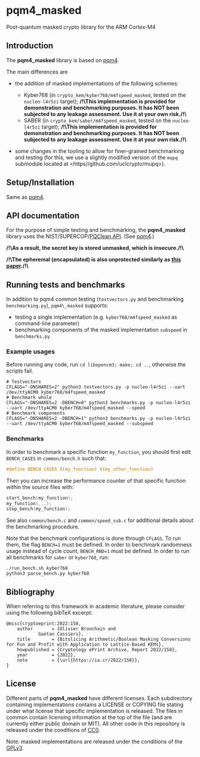 # pqm4_masked
Post-quantum masked crypto library for the ARM Cortex-M4

## Introduction
The **pqm4\_masked** library is based on [pqm4](https://github.com/mupq/pqm4).

The main differences are
* the addition of masked implementations of the following schemes:
    - Kyber768 (in `crypto_kem/kyber768/m4fspeed_masked`, tested on the `nucleo-l4r5zi` target);
    **/!\\This implementation is provided for demonstration and benchmarking purposes.
    It has NOT been subjected to any leakage assessment. Use it at your own risk./!\\**
    - SABER (in `crypto_kem/saber/m4fspeed_masked`, tested on the `nucleo-l4r5zi` target);
    **/!\\This implementation is provided for demonstration and benchmarking purposes.
    It has NOT been subjected to any leakage assessment. Use it at your own risk./!\\**

* some changes in the tooling to allow for finer-grained benchmarking and testing
  (for this, we use a slightly modified version of the `mupq` submodule located
  at <https//github.com/uclcrypto/mupq>).

## Setup/Installation

Same as [pqm4](https://github.com/mupq/pqm4).


## API documentation
For the purpose of simple testing and benchmarking, the **pqm4\_masked**
library uses the NIST/SUPERCOP/[PQClean
API](https://github.com/PQClean/PQClean).
(See [pqm4](https://github.com/mupq/pqm4).)

**/!\\As a result, the secret key is stored unmasked, which is insecure./!\\**

**/!\\The epheremal (encapsulated) is also unprotected similarly as [this paper](https://tches.iacr.org/index.php/TCHES/article/view/9064)./!\\**


## Running tests and benchmarks

In addition to pqm4 common testing (`testvectors.py` and benchmarking `benchmarking.py`), `pqm4\_masked` supports:
* testing a single implementation (e.g. `kyber768/m4fspeed_masked` as command-line parameter)
* benchmarking components of the masked implementation `subspeed` in `benchmarks.py`

### Example usages

Before running any code, run `cd libopencm3; make; cd ..`, otherwise the scripts fail.

```shell
# Testvectors
CFLAGS="-DNSHARES=2" python3 testvectors.py -p nucleo-l4r5zi --uart /dev/ttyACM0 kyber768/m4fspeed_masked
# Benchmark whole
CFLAGS="-DNSHARES=2 -DBENCH=0" python3 benchmarks.py -p nucleo-l4r5zi --uart /dev/ttyACM0 kyber768/m4fspeed_masked --speed
# Benchmark components
CFLAGS="-DNSHARES=2 -DBENCH=1" python3 benchmarks.py -p nucleo-l4r5zi --uart /dev/ttyACM0 kyber768/m4fspeed_masked --subspeed
```

### Benchmarks
In order to benchmark a specific function `my_function`, you should first edit `BENCH_CASES` in `common/bench.h` such that:

```c
#define BENCH_CASES X(my_function) X(my_other_function)
```

Then you can increase the performance counter of that specific function within the source files with:
```c 
start_bench(my_function);
my_function(...);
stop_bench(my_function);
```
See also `common/bench.c` and `common/speed_sub.c` for additional details about the benchmarking procedure. 

Note that the benchmark configurations is done through `CFLAGS`. To run them, the flag `BENCH=1` must be defined. In order to benchmark randomness usage instead of cycle count, `BENCH_RND=1` must be defined.
In order to run all benchmarks for `saber` or `kyber768`, run:

```shell
./run_bench.sh kyber768 
python3 parse_bench.py kyber768
```


## Bibliography

When referring to this framework in academic literature, please consider using the following bibTeX excerpt:

```
@misc{cryptoeprint:2022:158,
    author       = {Olivier Bronchain and
		    Gaëtan Cassiers},
    title        = {Bitslicing Arithmetic/Boolean Masking Conversions for Fun and Profit with Application to Lattice-Based KEMs},
    howpublished = {Cryptology ePrint Archive, Report 2022/158},
    year         = {2022},
    note         = {\url{https://ia.cr/2022/158}},
}
```

## License
Different parts of **pqm4\_masked** have different licenses. 
Each subdirectory containing implementations contains a LICENSE or COPYING file stating 
under what license that specific implementation is released. 
The files in common contain licensing information at the top of the file (and 
are currently either public domain or MIT). 
All other code in this repository is released under the conditions of [CC0](https://creativecommons.org/publicdomain/zero/1.0/).

Note: masked implementations are released under the conditions of the
[GPLv3](https://www.gnu.org/licenses/gpl-3.0.txt).
